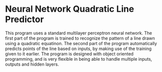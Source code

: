 # Neural Network Quadratic Line Predictor
This program uses a standard multilayer perceptron neural network. The first part of the program is trained to recognize the pattern of a line drawn using a quadratic equatinon. The second part of the program automatically predicts points of the line based on inputs, by making use of the training given to it earlier. The program is designed with object oriented programming, and is very flexible in being able to handle multiple inputs, outputs and hidden layers.
